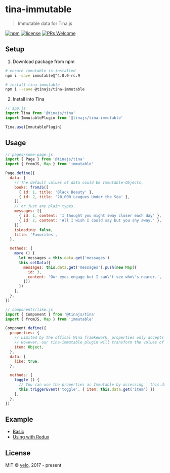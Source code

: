 # tina-immutable
> Immutable data for Tina.js

[![npm](https://img.shields.io/npm/v/@tinajs/tina-immutable.svg?style=flat-square)](https://www.npmjs.com/package/@tinajs/tina-immutable)
[![license](https://img.shields.io/github/license/tinajs/tina-immutable.svg?style=flat-square)](./LICENSE)
[![PRs Welcome](https://img.shields.io/badge/PRs-welcome-brightgreen.svg?style=flat-square)](http://makeapullrequest.com)

## Setup
1. Download package from npm
```bash
# ensure immutable is installed
npm i -save immutable@^4.0.0-rc.9

# install tina-immutable
npm i --save @tinajs/tina-immutable
```

2. Install into Tina
```javascript
// app.js
import Tina from '@tinajs/tina'
import ImmutablePlugin from '@tinajs/tina-immutable'

Tina.use(ImmutablePlugin)
```

## Usage
```javascript
// pages/some-page.js
import { Page } from '@tinajs/tina'
import { fromJS, Map } from 'immutable'

Page.define({
  data: {
    // The default values of data could be Immutable-Objects,
    books: fromJS([
      { id: 1, title: 'Black Beauty' },
      { id: 2, title: '20,000 Leagues Under the Sea' },
    ]),
    // or just any plain types.
    messages: [{
      { id: 1, content: 'I thought you might sway closer each day' },
      { id: 2, content: 'All I wish I could say but you shy away.' },
    }],
    isLoading: false,
    title: 'Favorites',
  },

  methods: {
    more () {
      let messages = this.data.get('messages')
      this.setData({
        messages: this.data.get('messages').push(new Map({
          id: 3,
          content: 'Our eyes engage but I can\'t see who\'s nearer.',
        }))
      })
    },
  },
})
```

```javascript
// components/like.js
import { Component } from '@tinajs/tina'
import { fromJS, Map } from 'immutable'

Component.define({
  properties: {
    // Limited by the offical Mina framkework, properties only accepts [plain types](https://mp.weixin.qq.com/debug/wxadoc/dev/framework/custom-component/component.html).
    // However, our tina-immutable plugin will transform the values of all properties to Immutable, before they are merged into ``this.data``.
    item: Object,
  },
  data: {
    like: true,
  },

  methods: {
    toggle () {
      // You can use the properties as Immutable by accessing ``this.data``.
      this.triggerEvent('toggle', { item: this.data.get('item') })
    },
  },
})
```

## Example
- [Basic](example/readme.md)
- [Using with Redux](https://github.com/tinajs/tina-examples/blob/master/packages/todomvc-lite-redux-immutable)

## License
MIT &copy; [yelo](https://github.com/tinajs), 2017 - present
